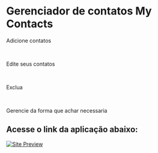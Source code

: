 # Gerenciador de contatos My Contacts 
<p> Adicione contatos </p>
<br>
<p> Edite seus contatos</p>
<br>
<p> Exclua  </p>
<br>
<p>Gerencie da forma que achar necessaria</p>


<h2>Acesse o link da aplicação abaixo:</h2>

[![Site Preview](https://img.shields.io/badge/website-000000?style=for-the-badge&logo=About.me&logoColor=white)](https://my-contact-fcfecd983935.herokuapp.com/)

